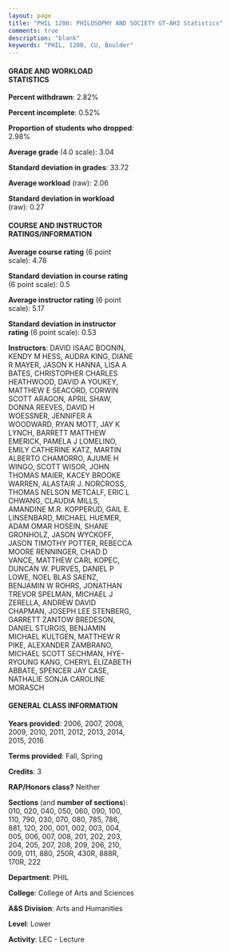 ```yaml
---
layout: page
title: "PHIL 1200: PHILOSOPHY AND SOCIETY GT-AH3 Statistics"
comments: true
description: "blank"
keywords: "PHIL, 1200, CU, Boulder"
--- 
```

<head>
<script src="https://ajax.googleapis.com/ajax/libs/jquery/2.1.3/jquery.min.js"></script>
<script src="https://dl.dropboxusercontent.com/s/pc42nxpaw1ea4o9/highcharts.js?dl=0"></script>
<!-- <script src="../assets/js/highcharts.js"></script> -->
<style type="text/css">@font-face {
	font-family: "Bebas Neue";
	src: url(https://www.filehosting.org/file/details/544349/BebasNeue%20Regular.otf) format("opentype");
	}
	h1.Bebas { 
		font-family: "Bebas Neue", Verdana, Tahoma;
	}
</style>
</head>
<body>
	<div id="container" style="float: right; width: 45%; height: 88%; margin-left: 2.5%; margin-right: 2.5%;"></div>
	<script language="JavaScript">
		$(document).ready(function() {
		var chart = {type: 'column'};
		var title = {text: 'Grade Distribution'};
		var xAxis = {categories: ['A','B','C','D','F'],crosshair: true};
		var yAxis = {min: 0,title: {text: 'Percentage'}};
		var tooltip = {headerFormat: '<center><b><span style="font-size:20px">{point.key}</span></b></center>',
		               pointFormat: '<td style="padding:0"><b>{point.y:.1f}%</b></td>',
		               footerFormat: '</table>',shared: true,useHTML: true};
		var plotOptions = {column: {pointPadding: 0.0,borderWidth: 0}};  
		var credits = {enabled: false};var series= [{name: 'Percent',data: [34.67,44.49,14.89,3.21,2.73,]}];
		var json = {};
		json.chart = chart;
		json.title = title;
		json.tooltip = tooltip;
		json.xAxis = xAxis;
		json.yAxis = yAxis;  
		json.series = series;
		json.plotOptions = plotOptions;  
		json.credits = credits;
		$('#container').highcharts(json);
	});
	</script>
</body>
			   
#### GRADE AND WORKLOAD STATISTICS

**Percent withdrawn**: 2.82%

**Percent incomplete**: 0.52%

**Proportion of students who dropped**: 2.98%

**Average grade** (4.0 scale): 3.04

**Standard deviation in grades**: 33.72

**Average workload** (raw): 2.06

**Standard deviation in workload** (raw): 0.27

#### COURSE AND INSTRUCTOR RATINGS/INFORMATION

**Average course rating** (6 point scale): 4.78

**Standard deviation in course rating** (6 point scale): 0.5

**Average instructor rating** (6 point scale): 5.17

**Standard deviation in instructor rating** (6 point scale): 0.53

**Instructors**: DAVID ISAAC BOONIN, KENDY M HESS, AUDRA KING, DIANE R MAYER, JASON K HANNA, LISA A BATES, CHRISTOPHER CHARLES HEATHWOOD, DAVID A YOUKEY, MATTHEW E SEACORD, CORWIN SCOTT ARAGON, APRIL SHAW, DONNA REEVES, DAVID H WOESSNER, JENNIFER A WOODWARD, RYAN MOTT, JAY K LYNCH, BARRETT MATTHEW EMERICK, PAMELA J LOMELINO, EMILY CATHERINE KATZ, MARTIN ALBERTO CHAMORRO, AJUME H WINGO, SCOTT WISOR, JOHN THOMAS MAIER, KACEY BROOKE WARREN, ALASTAIR J. NORCROSS, THOMAS NELSON METCALF, ERIC L CHWANG, CLAUDIA MILLS, AMANDINE M.R. KOPPERUD, GAIL E. LINSENBARD, MICHAEL HUEMER, ADAM OMAR HOSEIN, SHANE GRONHOLZ, JASON WYCKOFF, JASON TIMOTHY POTTER, REBECCA MOORE RENNINGER, CHAD D VANCE, MATTHEW CARL KOPEC, DUNCAN W. PURVES, DANIEL P LOWE, NOEL BLAS SAENZ, BENJAMIN W ROHRS, JONATHAN TREVOR SPELMAN, MICHAEL J ZERELLA, ANDREW DAVID CHAPMAN, JOSEPH LEE STENBERG, GARRETT ZANTOW BREDESON, DANIEL STURGIS, BENJAMIN MICHAEL KULTGEN, MATTHEW R PIKE, ALEXANDER ZAMBRANO, MICHAEL SCOTT SECHMAN, HYE-RYOUNG KANG, CHERYL ELIZABETH ABBATE, SPENCER JAY CASE, NATHALIE SONJA CAROLINE MORASCH

#### GENERAL CLASS INFORMATION

**Years provided**: 2006, 2007, 2008, 2009, 2010, 2011, 2012, 2013, 2014, 2015, 2016

**Terms provided**: Fall, Spring

**Credits**: 3

**RAP/Honors class?** Neither

**Sections** (and **number of sections**): 010, 020, 040, 050, 060, 090, 100, 110, 790, 030, 070, 080, 785, 786, 881, 120, 200, 001, 002, 003, 004, 005, 006, 007, 008, 201, 202, 203, 204, 205, 207, 208, 209, 206, 210, 009, 011, 880, 250R, 430R, 888R, 170R, 222

**Department**: PHIL

**College**: College of Arts and Sciences

**A&S Division**: Arts and Humanities

**Level**: Lower

**Activity**: LEC - Lecture